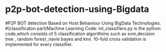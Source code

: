 # p2p-bot-detection-using-Bigdata
#P2P BOT detection Based on Host Behaviour Using BigData Technologies.
#(classificaton part)Machine Learning Code:
ml_classifiers.py is the python code,which consists of 5 classification algorithims such as svm,decision tree , random forest ,navie bayes and knn.
10-fold cross validation is implemented for every classifier.
